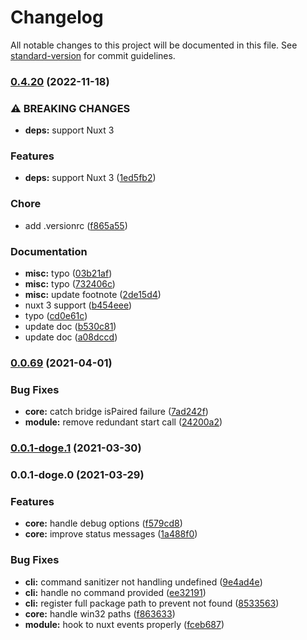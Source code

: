 # Changelog

All notable changes to this project will be documented in this file. See [standard-version](https://github.com/conventional-changelog/standard-version) for commit guidelines.

### [0.4.20](https://github.com/lihbr/nuxt-hue/compare/v0.0.69...v0.4.20) (2022-11-18)


### ⚠ BREAKING CHANGES

* **deps:** support Nuxt 3

### Features

* **deps:** support Nuxt 3 ([1ed5fb2](https://github.com/lihbr/nuxt-hue/commit/1ed5fb29209b58cb83ca3d196670079a38683a69))


### Chore

* add .versionrc ([f865a55](https://github.com/lihbr/nuxt-hue/commit/f865a559a0c2067b901fe2d6ac9d2f7056df6ace))


### Documentation

* **misc:** typo ([03b21af](https://github.com/lihbr/nuxt-hue/commit/03b21afdbee0334ab7dd52b9858fda0d8165ccc0))
* **misc:** typo ([732406c](https://github.com/lihbr/nuxt-hue/commit/732406cdf96e2dd54ef507884a43832587da0b22))
* **misc:** update footnote ([2de15d4](https://github.com/lihbr/nuxt-hue/commit/2de15d4ac31985f838b5251c30807469cebda9f9))
* nuxt 3 support ([b454eee](https://github.com/lihbr/nuxt-hue/commit/b454eee657c7dfd873b05694eea6d5f54b6c7ab0))
* typo ([cd0e61c](https://github.com/lihbr/nuxt-hue/commit/cd0e61c6601cf3bc9bec0d54c7c27ee080289864))
* update doc ([b530c81](https://github.com/lihbr/nuxt-hue/commit/b530c81e8ba23c6bda0751327daf77fdfa8544f2))
* update doc ([a08dccd](https://github.com/lihbr/nuxt-hue/commit/a08dccdfca5acb8895f038d44915947072c1c67c))

### [0.0.69](https://github.com/lihbr/nuxt-hue/compare/v0.0.1-doge.1...v0.0.69) (2021-04-01)


### Bug Fixes

* **core:** catch bridge isPaired failure ([7ad242f](https://github.com/lihbr/nuxt-hue/commit/7ad242f368115bacc6aa8b8890d716db06d04af3))
* **module:** remove redundant start call ([24200a2](https://github.com/lihbr/nuxt-hue/commit/24200a215b9bae04421f44519acd545122f4921e))

### [0.0.1-doge.1](https://github.com/lihbr/nuxt-hue/compare/v0.0.1-doge.0...v0.0.1-doge.1) (2021-03-30)

### 0.0.1-doge.0 (2021-03-29)


### Features

* **core:** handle debug options ([f579cd8](https://github.com/lihbr/nuxt-hue/commit/f579cd8d1abf88dbc02560f471ab9961ed9d1fe4))
* **core:** improve status messages ([1a488f0](https://github.com/lihbr/nuxt-hue/commit/1a488f01fb8f818321d8f9ffee4c9e1fefd7541e))


### Bug Fixes

* **cli:** command sanitizer not handling undefined ([9e4ad4e](https://github.com/lihbr/nuxt-hue/commit/9e4ad4ef3246a3fc496eb4feda56ea46393abdff))
* **cli:** handle no command provided ([ee32191](https://github.com/lihbr/nuxt-hue/commit/ee3219160362fc526bfa17bb0a3f2349f08d3614))
* **cli:** register full package path to prevent not found ([8533563](https://github.com/lihbr/nuxt-hue/commit/853356347c0489a2c34477d1850042cb09b3b1b5))
* **core:** handle win32 paths ([f863633](https://github.com/lihbr/nuxt-hue/commit/f86363325c0fe89ed59fa6657ba43532cba2c627))
* **module:** hook to nuxt events properly ([fceb687](https://github.com/lihbr/nuxt-hue/commit/fceb687f82a0cd2de82b5ab6eeaf71fd65fffff7))

